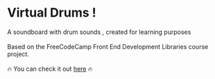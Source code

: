 # Virtual Drums !

A soundboard with drum sounds , created for learning purposes <!-- using HTML, CSS, JavaScript, Bootstrap and JQuery. -->
<br><br>
Based on the FreeCodeCamp Front End Development Libraries course project.
<br><br>
:fire: You can check it out  <a href="https://nmorelli96.github.io/fcc-drum-machine/">here</a> :fire:

